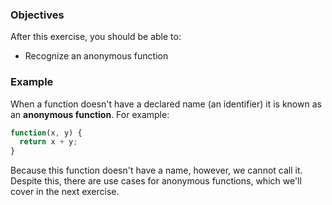 <!--{ ids:[149], language:'JavaScript', type:'workshop', order: 5, name:'Anonymous Functions', description:'Anonymous functions have no name' }-->

### Objectives

After this exercise, you should be able to:

- Recognize an anonymous function

### Example

When a function doesn't have a declared name (an identifier) it is known as an __anonymous function__. For example:

```js
function(x, y) {
  return x + y;
}
```

Because this function doesn't have a name, however, we cannot call it. Despite this, there are use cases for anonymous functions, which we'll cover in the next exercise.
